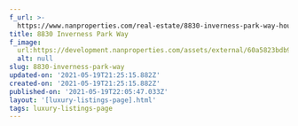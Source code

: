 ```yaml
---
f_url: >-
  https://www.nanproperties.com/real-estate/8830-inverness-park-way-houston-tx-77055/47556860/102603237
title: 8830 Inverness Park Way
f_image:
  url:https://development.nanproperties.com/assets/external/60a5823bdb9ace26b1a14cd7_img-1.jpeg
  alt: null
slug: 8830-inverness-park-way
updated-on: '2021-05-19T21:25:15.882Z'
created-on: '2021-05-19T21:25:15.882Z'
published-on: '2021-05-19T22:05:47.033Z'
layout: '[luxury-listings-page].html'
tags: luxury-listings-page
---
```



